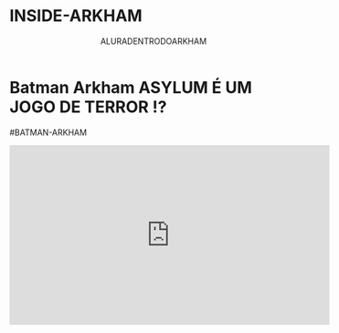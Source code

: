 # INSIDE-ARKHAM


<body>

<header>ALURADENTRODOARKHAM</header>


<h1>Batman Arkham ASYLUM É UM JOGO DE TERROR !?</h1>
<p>#BATMAN-ARKHAM</p>



<iframe width="560" height="315" src="https://www.youtube.com/embed/jNbSQLFPZcU?si=JZ4Nn0JEJQ57XoDV" title="YouTube video player" frameborder="0" allow="accelerometer; autoplay; clipboard-write; encrypted-media; gyroscope; picture-in-picture; web-share" referrerpolicy="strict-origin-when-cross-origin" allowfullscreen></iframe>
</body>
